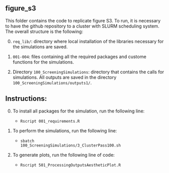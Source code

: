 ## figure_s3

This folder contains the code to replicate figure S3. To run, it is necessary to have the github repository to a cluster with SLURM scheduling system. The overall structure is the following:

0. <code>req_lib/</code>: directory where local installation of the libraries necessary for the simulations are saved.

1. <code>001-004</code>: files containing all the required packages and custome functions for the simulations. 

2. Directory <code>100_ScreeningSimulations</code>: directory that contains the calls for simulations. All outputs are saved in the directory <code>100_ScreeningSimulations/outputs1/</code>.

## Instructions:

0. To install all packages for the simulation, run the following line:

    - <code>Rscript 001_requirements.R</code>

1. To perform the simulations, run the following line: 

    - <code>sbatch 100_ScreeningSimulations/3_ClusterPass100.sh</code>

2. To generate plots, run the following line of code:

    - <code>Rscript 501_ProcessingOutputsAestheticPlot.R</code>